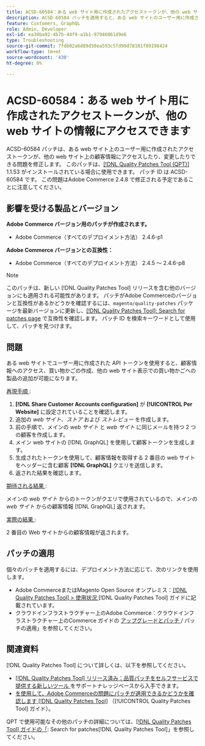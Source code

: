 ```yaml
---
title: ACSD-60584：ある web サイト用に作成されたアクセストークンが、他の web サイトの情報にアクセスできます
description: ACSD-60584 パッチを適用すると、ある web サイトのユーザー用に作成されたアクセストークンが、他の web サイトの顧客情報にアクセスしたり変更したりできる問題を修正できます。
feature: Customers, GraphQL
role: Admin, Developer
exl-id: ea30ba92-4b7b-44f9-a1b1-97946061d9e6
type: Troubleshooting
source-git-commit: 7fdb02a6d89d50ea593c5fd99d78101f89198424
workflow-type: tm+mt
source-wordcount: '430'
ht-degree: 0%

---
```


# ACSD-60584：ある web サイト用に作成されたアクセストークンが、他の web サイトの情報にアクセスできます

ACSD-60584 パッチは、ある web サイト上のユーザー用に作成されたアクセストークンが、他の web サイト上の顧客情報にアクセスしたり、変更したりできる問題を修正します。 このパッチは、[[!DNL Quality Patches Tool (QPT)]](https://experienceleague.adobe.com/docs/commerce-operations/tools/quality-patches-tool/usage.html) 1.1.53 がインストールされている場合に使用できます。 パッチ ID は ACSD-60584 です。 この問題はAdobe Commerce 2.4.8 で修正される予定であることに注意してください。

## 影響を受ける製品とバージョン

**Adobe Commerce バージョン用のパッチが作成されます。**

* Adobe Commerce（すべてのデプロイメント方法） 2.4.6-p1

**Adobe Commerce バージョンとの互換性：**

* Adobe Commerce（すべてのデプロイメント方法） 2.4.5 ～ 2.4.6-p8

>[!NOTE]
>
>このパッチは、新しい [!DNL Quality Patches Tool] リリースを含む他のバージョンにも適用される可能性があります。 パッチがAdobe Commerceのバージョンと互換性があるかどうかを確認するには、`magento/quality-patches` パッケージを最新バージョンに更新し、[[!DNL Quality Patches Tool]: Search for patches page](https://experienceleague.adobe.com/tools/commerce-quality-patches/index.html) で互換性を確認します。 パッチ ID を検索キーワードとして使用して、パッチを見つけます。

## 問題

ある web サイトでユーザー用に作成された API トークンを使用すると、顧客情報へのアクセス、買い物かごの作成、他の web サイト表示での買い物かごへの製品の追加が可能になります。

<u> 再現手順 </u>:

1. **[!DNL Share Customer Accounts configuration]** が **[!UICONTROL Per Website]** に設定されていることを確認します。
1. 追加の *web サイト*、*ストア* および *ストレビュー* を作成します。
1. 前の手順で、メインの *web サイト* と *web サイト* に同じメールを持つ 2 つの顧客を作成します。
1. メイン web サイトの [!DNL GraphQL] を使用して顧客トークンを生成します。
1. 生成されたトークンを使用して、顧客情報を取得する 2 番目の web サイトをヘッダーに含む顧客 **[!DNL GraphQL]** クエリを送信します。
1. 返された結果を確認します。

<u> 期待される結果 </u>:

メインの *web サイト* からのトークンがクエリで使用されているので、メインの *web サイト* からの顧客情報 [!DNL GraphQL] 返されます。

<u> 実際の結果 </u>:

2 番目の Web サイトからの顧客情報が返されます。

## パッチの適用

個々のパッチを適用するには、デプロイメント方法に応じて、次のリンクを使用します。

* Adobe CommerceまたはMagento Open Source オンプレミス：[[!DNL Quality Patches Tool] > 使用状況 ](/help/tools/quality-patches-tool/usage.md) [!DNL Quality Patches Tool] ガイドに記載されています。
* クラウドインフラストラクチャー上のAdobe Commerce：クラウドインフラストラクチャー上のCommerce ガイドの [ アップグレードとパッチ ](https://experienceleague.adobe.com/docs/commerce-cloud-service/user-guide/develop/upgrade/apply-patches.html)/ パッチの適用」を参照してください。

## 関連資料

[!DNL Quality Patches Tool] について詳しくは、以下を参照してください。

* [[!DNL Quality Patches Tool]  リリース済み：品質パッチをセルフサービスで提供する新しいツール ](https://experienceleague.adobe.com/en/docs/commerce-operations/tools/quality-patches-tool/quality-patches-tool-to-self-serve-quality-patches) をサポートナレッジベースから入手できます。
* [ を使用して、Adobe Commerceの問題にパッチが適用できるかどうかを確認します  [!DNL Quality Patches Tool]](/help/tools/quality-patches-tool/patches-available-in-qpt/check-patch-for-magento-issue-with-magento-quality-patches.md) （[!UICONTROL Quality Patches Tool] ガイド）。


QPT で使用可能なその他のパッチの詳細については、[[!DNL Quality Patches Tool] ガイドの「](https://experienceleague.adobe.com/tools/commerce-quality-patches/index.html): Search for patches[!DNL Quality Patches Tool]」を参照してください。
